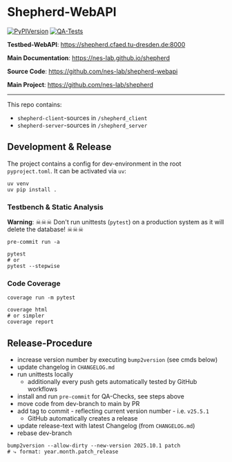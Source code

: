 # Shepherd-WebAPI

[![PyPIVersion](https://img.shields.io/pypi/v/shepherd_client.svg)](https://pypi.org/project/shepherd_client)
[![QA-Tests](https://github.com/nes-lab/shepherd-webapi/actions/workflows/quality_assurance.yaml/badge.svg)](https://github.com/nes-lab/shepherd-webapi/actions/workflows/quality_assurance.yaml)

**Testbed-WebAPI**: <https://shepherd.cfaed.tu-dresden.de:8000>

**Main Documentation**: <https://nes-lab.github.io/shepherd>

**Source Code**: <https://github.com/nes-lab/shepherd-webapi>

**Main Project**: <https://github.com/nes-lab/shepherd>

---

This repo contains:

- `shepherd-client`-sources in `/shepherd_client`
- `shepherd-server`-sources in `/shepherd_server`

## Development & Release

The project contains a config for dev-environment in the root `pyproject.toml`.
It can be activated via `uv`:

```Shell
uv venv
uv pip install .
```

### Testbench & Static Analysis

**Warning**: ☠☠☠ Don't run unittests (`pytest`) on a production system as it will delete the database! ☠☠☠

```Shell
pre-commit run -a

pytest
# or
pytest --stepwise
```

### Code Coverage

```shell
coverage run -m pytest

coverage html
# or simpler
coverage report
```

## Release-Procedure

- increase version number by executing ``bump2version`` (see cmds below)
- update changelog in ``CHANGELOG.md``
- run unittests locally
  - additionally every push gets automatically tested by GitHub workflows
- install and run ``pre-commit`` for QA-Checks, see steps above
- move code from dev-branch to main by PR
- add tag to commit - reflecting current version number - i.e. ``v25.5.1``
  - GitHub automatically creates a release
- update release-text with latest Changelog (from `CHANGELOG.md`)
- rebase dev-branch

```Shell
bump2version --allow-dirty --new-version 2025.10.1 patch
# ⤷ format: year.month.patch_release
```
